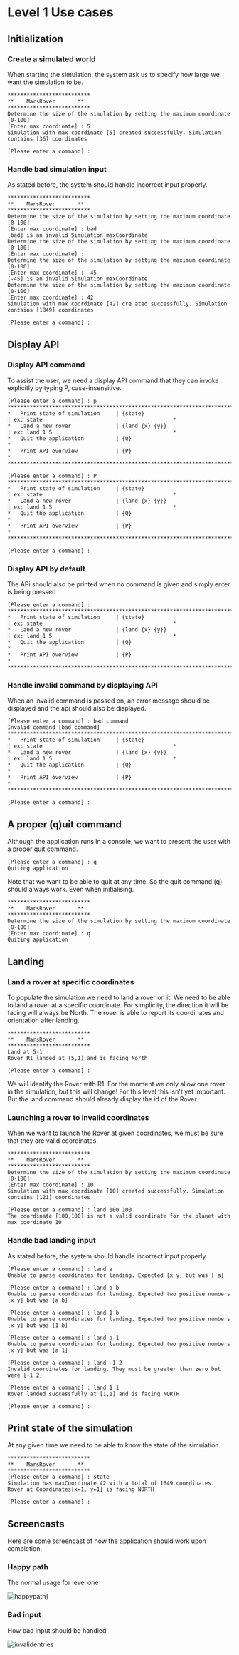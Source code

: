 # Level 1 Use cases

## Initialization

### Create a simulated world

When starting the simulation, the system ask us to specify how large we want the simulation to be.

```batch
**************************
**    MarsRover       **
**************************
Determine the size of the simulation by setting the maximum coordinate [0-100]
[Enter max coordinate] : 5
Simulation with max coordinate [5] created successfully. Simulation contains [36] coordinates

[Please enter a command] :
```

### Handle bad simulation input

As stated before, the system should handle incorrect input properly.

```batch
**************************
**    MarsRover       **
**************************
Determine the size of the simulation by setting the maximum coordinate [0-100]
[Enter max coordinate] : bad
[bad] is an invalid Simulation maxCoordinate
Determine the size of the simulation by setting the maximum coordinate [0-100]
[Enter max coordinate] :
Determine the size of the simulation by setting the maximum coordinate [0-100]
[Enter max coordinate] : -45
[-45] is an invalid Simulation maxCoordinate
Determine the size of the simulation by setting the maximum coordinate [0-100]
[Enter max coordinate] : 42
Simulation with max coordinate [42] cre ated successfully. Simulation contains [1849] coordinates

[Please enter a command] :
```

## Display API

### Display API command

To assist the user, we need a display API command that they can invoke explicitly by typing P, case-insensitive.

```batch
[Please enter a command] : p
***************************************************************************************************************************************************
*   Print state of simulation     | {state}                                                   | ex: state                                         *
*   Land a new rover              | {land {x} {y}}                                            | ex: land 1 5                                      *
*   Quit the application          | {Q}                                                                                                           *
*   Print API overview            | {P}                                                                                                           *
***************************************************************************************************************************************************

[Please enter a command] : P
***************************************************************************************************************************************************
*   Print state of simulation     | {state}                                                   | ex: state                                         *
*   Land a new rover              | {land {x} {y}}                                            | ex: land 1 5                                      *
*   Quit the application          | {Q}                                                                                                           *
*   Print API overview            | {P}                                                                                                           *
***************************************************************************************************************************************************

[Please enter a command] :
```

### Display API by default

The APi should also be printed when no command is given and simply enter is being pressed

```batch
[Please enter a command] :
***************************************************************************************************************************************************
*   Print state of simulation     | {state}                                                   | ex: state                                         *
*   Land a new rover              | {land {x} {y}}                                            | ex: land 1 5                                      *
*   Quit the application          | {Q}                                                                                                           *
*   Print API overview            | {P}                                                                                                           *
***************************************************************************************************************************************************
```

### Handle invalid command by displaying API

When an invalid command is passed on, an error message should be displayed and the api should also be displayed.

```batch
[Please enter a command] : bad command
Invalid command [bad command]
***************************************************************************************************************************************************
*   Print state of simulation     | {state}                                                   | ex: state                                         *
*   Land a new rover              | {land {x} {y}}                                            | ex: land 1 5                                      *
*   Quit the application          | {Q}                                                                                                           *
*   Print API overview            | {P}                                                                                                           *
***************************************************************************************************************************************************

[Please enter a command] :
```

## A proper (q)uit command

Although the application runs in a console, we want to present the user with a proper quit command.

```batch
[Please enter a command] : q
Quiting application
```

Note that we want to be able to quit at any time. So the quit command (q) should always work. Even when initialising.

```batch
**************************
**    MarsRover       **
**************************
Determine the size of the simulation by setting the maximum coordinate [0-100]
[Enter max coordinate] : q
Quiting application
```

## Landing

### Land a rover at specific coordinates

To populate the simulation we need to land a rover on it. We need to be able to land a rover at a specific coordinate. For simplicity, the direction it will be facing will always be North. The rover is able to report its coordinates and orientation after landing.

```batch
**************************
**    MarsRover       **
**************************
Land at 5-1
Rover R1 landed at (5,1) and is facing North

[Please enter a command] :
```

We will identify the Rover with R1. For the moment we only allow one rover in the simulation, but this will change! For this level this isn't yet important. But the land command should already display the id of the Rover.

### Launching a rover to invalid coordinates

When we want to launch the Rover at given coordinates, we must be sure that they are valid coordinates.

```batch
**************************
**    MarsRover       **
**************************
Determine the size of the simulation by setting the maximum coordinate [0-100]
[Enter max coordinate] : 10
Simulation with max coordinate [10] created successfully. Simulation contains [121] coordinates

[Please enter a command] : land 100 100
The coordinate [100,100] is not a valid coordinate for the planet with max coordinate 10

```

### Handle bad landing input

As stated before, the system should handle incorrect input properly.

```batch
[Please enter a command] : land a
Unable to parse coordinates for landing. Expected [x y] but was [ a]

[Please enter a command] : land a b
Unable to parse coordinates for landing. Expected two positive numbers [x y] but was [a b]

[Please enter a command] : land 1 b
Unable to parse coordinates for landing. Expected two positive numbers [x y] but was [1 b]

[Please enter a command] : land a 1
Unable to parse coordinates for landing. Expected two positive numbers [x y] but was [a 1]

[Please enter a command] : land -1 2
Invalid coordinates for landing. They must be greater than zero but were [-1 2]

[Please enter a command] : land 1 1
Rover landed successfully at [1,1] and is facing NORTH

[Please enter a command] :
```

## Print state of the simulation

At any given time we need to be able to know the state of the simulation.

```batch
**************************
**    MarsRover       **
**************************
[Please enter a command] : state
Simulation has maxCoordinate 42 with a total of 1849 coordinates.
Rover at Coordinates[x=1, y=1] is facing NORTH

[Please enter a command] :
```

## Screencasts

Here are some screencast of how the application should work upon completion.

### Happy path

The normal usage for level one

![happypath](/examples/level-one.svg)]

### Bad input

How bad input should be handled

![invalidentries](/examples/level-one-invalid.svg)

